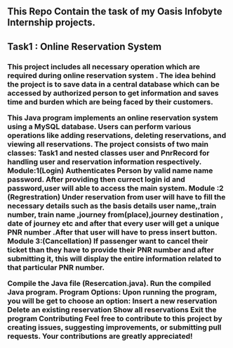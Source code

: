 <h2>
   This Repo Contain the task of my Oasis Infobyte Internship projects.
  <h2>Task1 : Online Reservation System</h2>
</h2>
<div>
  <p>
<h3>
 This project includes all necessary operation which are required during online reservation system .
The idea behind the project is to save data in a central database which can be accessed by authorized person to get  information and saves time and burden which are being faced by their customers.
  
  This Java program implements an online reservation system using a MySQL database. Users can perform various operations like adding reservations, deleting reservations, and viewing all reservations. The project consists of two main classes: Task1 and nested classes user and PnrRecord for handling user and reservation information respectively.
Module:1(Login)
  Authenticates Person by valid name name password. After providing then currect login id and password,user will able to access the main system.
Module :2 (Regrestration)
  Under reservation from user will have to fill the necessary details such as the basis details user name,,train number, train name ,journey from(place),journey destination , date of journey  etc and after that every user will get a unique PNR number .After that user will have to press insert button.
Module 3:(Cancellation)
   If passenger want to cancel their ticket than they have to provide their PNR number and after submitting it, this will display the entire information related to that particular PNR number.

Compile the Java file (Resercation.java). Run the compiled Java program. Program Options:
Upon running the program, you will be get to choose an option: Insert a new reservation Delete an existing reservation Show all reservations Exit the program Contributing Feel free to contribute to this project by creating issues, suggesting improvements, or submitting pull requests. Your contributions are greatly appreciated!
</h3>
  </p>
</div>
